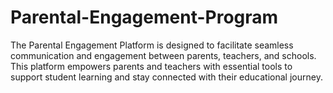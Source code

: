 # Parental-Engagement-Program
The Parental Engagement Platform is designed to facilitate seamless communication and engagement between parents, teachers, and schools. This platform empowers parents and teachers with essential tools to support student learning and stay connected with their educational journey.
